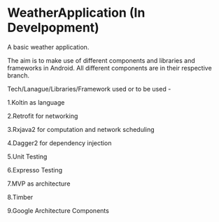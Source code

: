 # WeatherApplication (In Develpopment)
A basic weather application.

The aim is to make use of different components and libraries and frameworks in Android.
All different components are in their respective branch.

Tech/Lanague/Libraries/Framework used or to be used - 

1.Koltin as language 

2.Retrofit for networking

3.Rxjava2 for computation and network scheduling

4.Dagger2 for dependency injection

5.Unit Testing

6.Expresso Testing

7.MVP as architecture

8.Timber 

9.Google Architecture Components
